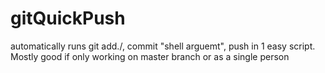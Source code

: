 # gitQuickPush
automatically runs git add./, commit "shell arguemt", push in 1 easy script. Mostly good if only working on master branch or as a single person
